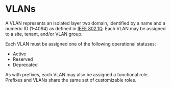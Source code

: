 # VLANs

A VLAN represents an isolated layer two domain, identified by a name and a numeric ID (1-4094) as defined in [IEEE 802.1Q](https://en.wikipedia.org/wiki/IEEE_802.1Q). Each VLAN may be assigned to a site, tenant, and/or VLAN group.

Each VLAN must be assigned one of the following operational statuses:

* Active
* Reserved
* Deprecated

As with prefixes, each VLAN may also be assigned a functional role. Prefixes and VLANs share the same set of customizable roles.

